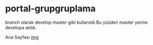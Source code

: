 # portal-grupgruplama
branch olarak develop master gibi kullanıldı.Bu yüzden master yerine developa atıldı.

Ana Sayfası
[img](https://github.com/OzerAdem/portal-grupgruplama/blob/develop/Resimler/Ana.png)
